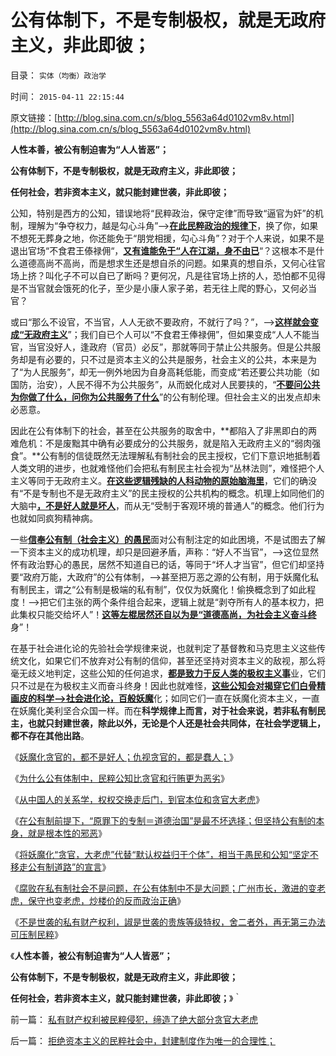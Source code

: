 # 公有体制下，不是专制极权，就是无政府主义，非此即彼；

目录： `实体（均衡）政治学` 

时间： `2015-04-11 22:15:44` 

原文链接：[http://blog.sina.com.cn/s/blog_5563a64d0102vm8v.html](http://blog.sina.com.cn/s/blog_5563a64d0102vm8v.html)

**人性本善，被公有制迫害为“人人皆恶”；**

**公有体制下，不是专制极权，就是无政府主义，非此即彼；**

**任何社会，若非资本主义，就只能封建世袭，非此即彼；**

公知，特别是西方的公知，错误地将“民粹政治，保守定律”而导致“逼官为奸”的机制，理解为“争夺权力，越是勾心斗角”——>[**在此民粹政治的规律下**](../../../2015/3/31/民粹政治定律，民粹的副作用，和中庸之道.md)，换了你，如果不想死无葬身之地，你还能免于“朋党相援，勾心斗角”？对于个人来说，如果不是退出官场“不食君王傣禄佣“，[**又有谁能免于“人在江湖，身不由已**](../../../2009/12/1/“人在江湖，身不由已”.md)“？这根本不是什么道德高尚不高尚，而是想求生还是想自杀的问题。如果真的想自杀，又何心往官场上挤？叫化子不可以自已了断吗？更何况，凡是往官场上挤的人，恐怕都不见得是不当官就会饿死的化子，至少是小康人家子弟，若无往上爬的野心，又何必当官？

或曰“那么不设官，不当官，人人无欲不要政府，不就行了吗？”，——>[**这样就会变成“无政府主义**](../../../2010/11/25/政府不是特权，要相信政府.md)”；我们自已个人可以“不食君王俸禄佣”，但如果变成“人人不能当官，当官没好人，逢政府（官员）必反”，那就等同于禁止公共服务。但是公共服务却是有必要的，只不过是资本主义的公共是服务，社会主义的公共，本来是为了“为人民服务”，却无一例外地因为自身高耗低能，而变成“若还要公共功能（如国防，治安），人民不得不为公共服务”，从而蜕化成对人民要挟的，“[**不要问公共为你做了什么，问你为公共服务了什么**](../../../2009/7/28/不要问国家对你做了什么，要问你为国家做了什么.md)”的公有制伦理。但社会主义的出发点却未必恶意。

因此在公有体制下的社会，甚至在公共服务的取舍中，**都陷入了非黑即白的两难危机：不是废黜其中确有必要成分的公共服务，就是陷入无政府主义的“弱肉强食”。**公有制的信徒既然无法理解私有制社会的民主授权，它们下意识地抵制着人类文明的进步，也就难怪他们会把私有制民主社会视为“丛林法则”，难怪把个人主义等同于无政府主义。[**在这些逻辑残缺的人科动物的原始脑海里**](../../../2014/9/24/传统公知“逻辑残缺”不是智力低.md)，它们的确没有“不是专制也不是无政府主义”的民主授权的公共机构的概念。机理上如同他们的大脑中[**，不是好人就是坏人**](../../../2010/8/16/“自已作主了”！这就是民主！.md)，而从无“受制于客观环境的普通人”的概念。他们行为也就如同疯狗精神病。

一些[**信奉公有制（社会主义）的愚民**](../../../2015/4/8/将妖魔化“贪官，坏人，独裁者”视为“正义，真理”的愚民和公知；.md)面对公有制注定的如此困境，不是试图去了解一下资本主义的成功机理，却只是回避矛盾，声称：“好人不当官”，——>这位显然怀有政治野心的愚民，居然不知道自已的话，等同于“坏人才当官”，但它们却坚持要“政府万能，大政府”的公有体制，——>甚至把万恶之源的公有制，用于妖魔化私有制民主，谓之“公有制是极端的私有制”，仅仅为妖魔化！偷换概念到了如此程度！——>把它们主张的两个条件组合起来，逻辑上就是“剥夺所有人的基本权力，把此集权只能交给坏人”！[**这等左棍居然还自以为是“道德高尚，为社会主义奋斗终**](../../../2012/6/11/生活在社会最底层的愚民也是统治者.md)身”！

在基于社会进化论的先验社会学规律来说，也就判定了基督教和马克思主义这些传统文化，如果它们不放弃对公有制的信仰，甚至还坚持对资本主义的敌视，那么将毫无歧义地判定，这些公知的任何追求，[**都是致力于反人类的极权主义事**](../../../2015/1/9/通往极权主义的崇高本意，坚定的信仰，激励的机制.md)业，它们只不过是在为极权主义而奋斗终身！因此也就难怪，[**这些公知会对揭穿它们白骨精画皮的科学——>社会进化论，百般妖魔**](../../../2013/12/11/对历史和现实的歪曲，掩盖了社会进化论的客观规律.md)化；如同它们一直在妖魔化资本主义，一直在妖魔化美利坚合众国一样。而在**科学规律上而言，对于社会来说，若非私有制民主，也就只封建世袭，除此以外，无论是个人还是社会共同体，在社会学逻辑上，都不存在其他出路**。

《[妖魔化贪官的，都不是好人；仇视贪官的，都是蠢人；](../../../2015/4/4/妖魔化贪官的，都不是好人；仇视贪官的，都是蠢人；.md)》

《[为什么公有体制中，民粹公知比贪官和行贿更为恶劣](../../../2015/4/5/为什么公有体制中，民粹公知比贪官和行贿更为恶劣？.md)》

《[从中国人的关系学，权权交换走后门，到官本位和贪官大老虎](../../../2015/4/6/被崇拜官本位，热衷走后门的中国人仇恨的“贪官，大老虎”.md)》

《[在公有制前提下，“原罪下的专制＝道德治国”是最不坏选择；但坚持公有制的本身，就是根本性的邪恶](../../../2015/4/6/被视为暴君大老虎的亚当斯，失去华盛顿庇护的联邦党的四面楚歌；.md)》

《[将妖魔化“贪官，大老虎”代替“默认权益归于个体”，相当于愚民和公知“坚定不移走公有制道路”的宣言](../../../2015/4/8/将妖魔化“贪官，坏人，独裁者”视为“正义，真理”的愚民和公知；.md)》

《[腐败在私有制社会不是问题，在公有体制中不是大问题；广州市长，激进的变老虎，保守也变老虎，炒楼价的反而政治正确](../../../2015/4/9/广州几个市长，激进的变老虎，保守也变老虎，炒楼价的反而政治正确.md)》

《[不是世袭的私有财产权利，諔是世袭的贵族等级特权，舍二者外，再无第三办法可压制民粹](../../../2015/4/11/拒绝资本主义的民粹社会中，封建制度作为唯一的合理性；.md)》

《**人性本善，被公有制迫害为“人人皆恶”；**

**公有体制下，不是专制极权，就是无政府主义，非此即彼；**

**任何社会，若非资本主义，就只能封建世袭，非此即彼；**》｀

前一篇： [私有财产权利被民粹侵犯，缔造了绝大部分贪官大老虎](../../../2015/4/12/私有财产权利被民粹侵犯，缔造了绝大部分贪官大老虎.md)

后一篇： [拒绝资本主义的民粹社会中，封建制度作为唯一的合理性；](../../../2015/4/11/拒绝资本主义的民粹社会中，封建制度作为唯一的合理性；.md)

